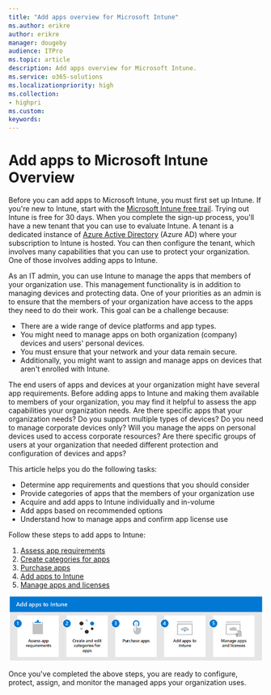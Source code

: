 ```yaml
---
title: "Add apps overview for Microsoft Intune"
ms.author: erikre
author: erikre
manager: dougeby
audience: ITPro
ms.topic: article
description: Add apps overview for Microsoft Intune.
ms.service: o365-solutions
ms.localizationpriority: high
ms.collection:
- highpri
ms.custom:
keywords:
---
```


# Add apps to Microsoft Intune Overview

Before you can add apps to Microsoft Intune, you must first set up Intune. If you're new to Intune, start with the [Microsoft Intune free trail](/mem/intune/fundamentals/free-trial-sign-up). Trying out Intune is free for 30 days. When you complete the sign-up process, you'll have a new tenant that you can use to evaluate Intune. A tenant is a dedicated instance of [Azure Active Directory](/azure/active-directory/fundamentals/active-directory-whatis) (Azure AD) where your subscription to Intune is hosted. You can then configure the tenant, which involves many capabilities that you can use to protect your organization. One of those involves adding apps to Intune.

As an IT admin, you can use Intune to manage the apps that members of your organization use. This management functionality is in addition to managing devices and protecting data. One of your priorities as an admin is to ensure that the members of your organization have access to the apps they need to do their work. This goal can be a challenge because:
- There are a wide range of device platforms and app types.
- You might need to manage apps on both organization (company) devices and users' personal devices.
- You must ensure that your network and your data remain secure.
- Additionally, you might want to assign and manage apps on devices that aren't enrolled with Intune.

The end users of apps and devices at your organization might have several app requirements. Before adding apps to Intune and making them available to members of your organization, you may find it helpful to assess the app capabilities your organization needs. Are there specific apps that your organization needs? Do you support multiple types of devices? Do you need to manage corporate devices only? Will you manage the apps on personal devices used to access corporate resources? Are there specific groups of users at your organization that needed different protection and configuration of devices and apps?

This article helps you do the following tasks:
- Determine app requirements and questions that you should consider
- Provide categories of apps that the members of your organization use
- Acquire and add apps to Intune individually and in-volume
- Add apps based on recommended options
- Understand how to manage apps and confirm app license use

Follow these steps to add apps to Intune:
1. [Assess app requirements](apps-add-step-1.md)
2. [Create categories for apps](apps-add-step-2.md)
3. [Purchase apps](apps-add-step-3.md)
4. [Add apps to Intune](apps-add-step-4.md)
5. [Manage apps and licenses](apps-add-step-5.md)

[![Steps to add apps to Microsoft Intune](../media/purchase-add-managed-apps/purchase-add-managed-apps-02.png)](apps-add-step-1.md)

Once you've completed the above steps, you are ready to configure, protect, assign, and monitor the managed apps your organization uses.
